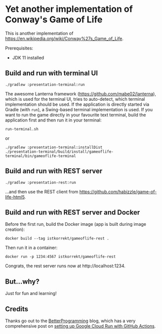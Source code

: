 Yet another implementation of Conway's Game of Life
===

This is another implementation of https://en.wikipedia.org/wiki/Conway%27s_Game_of_Life.

Prerequisites:
* JDK 11 installed

Build and run with terminal UI
---

```shell script
./gradlew :presentation-terminal:run
```

The awesome Lanterna framework (https://github.com/mabe02/lanterna), which is used for the terminal UI, tries to auto-detect, which terminal implementation should be used.
If the application is directly started via Gradle (with `run`), a Swing-based terminal implementation is used.
If you want to run the game directly in your favourite text terminal, build the application first and then run it in your terminal:

```shell script
run-terminal.sh
```
or
```shell script
./gradlew :presentation-terminal:installDist
./presentation-terminal/build/install/gameoflife-terminal/bin/gameoflife-terminal
```

Build and run with REST server
---

```shell script
./gradlew :presentation-rest:run
```

...and then use the REST client from https://github.com/habizzle/game-of-life-html5.

Build and run with REST server and Docker
---

Before the first run, build the Docker image (app is built during image creation):
```shell script
docker build --tag istkorrekt/gameoflife-rest .
```

Then run it in a container:
```shell script
docker run -p 1234:4567 istkorrekt/gameoflife-rest
```

Congrats, the rest server runs now at http://localhost:1234.

But...why?
---

Just for fun and learning!

Credits
---

Thanks go out to the [BetterProgramming](https://medium.com/better-programming) blog, which has a very comprehensive post on [setting up Google Cloud Run with GitHub Actions](https://medium.com/better-programming/publish-your-cloud-run-app-with-github-actions-6c18ff5c5ee4).
